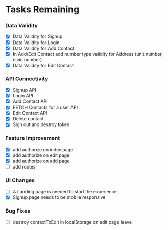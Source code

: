 # Tasks Remaining

### Data Validity

-   [x] Data Validity for Signup
-   [x] Data Validity for Login
-   [x] Data Validity for Add Contact
-   [x] In Add/Edit Contact add number type validity for Address (unit number, civic number)
-   [x] Data Validity for Edit Contact

### API Connectivity

-   [x] Signup API
-   [x] Login API
-   [x] Add Contact API
-   [x] FETCH Contacts for a user API
-   [x] Edit Contact API
-   [x] Delete contact
-   [x] Sign out and destroy token

### Feature Improvement

-   [x] add authorize on index page
-   [x] add authorize on edit page
-   [x] add authorize on add page
-   [ ] add routes

### UI Changes

-   [ ] A Landing page is needed to start the experience
-   [x] Signup page needs to be mobile responsive

### Bug Fixes

-   [ ] destroy contactToEdit in localStorage on edit page leave
